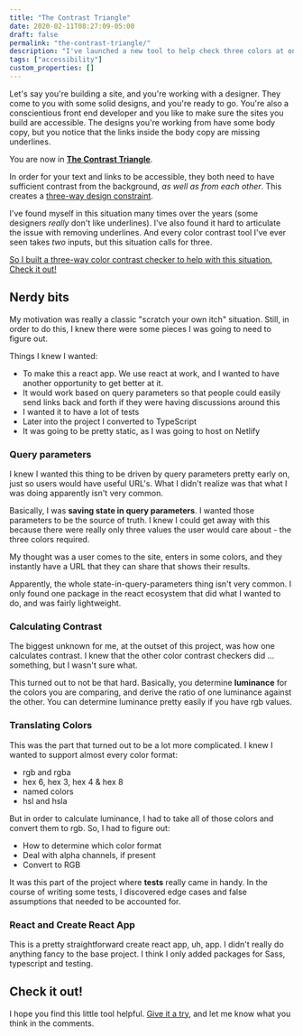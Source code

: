 ```yaml
---
title: "The Contrast Triangle"
date: 2020-02-11T08:27:09-05:00
draft: false
permalink: "the-contrast-triangle/"
description: "I've launched a new tool to help check three colors at once, for when you have hyperlinks without underlines."
tags: ["accessibility"]
custom_properties: []
---
```


Let's say you're building a site, and you're working with a designer. They come to you with some solid designs, and you're ready to go. You're also a conscientious front end developer and you like to make sure the sites you build are accessible. The designs you're working from have some body copy, but you notice that the links inside the body copy are missing underlines.

You are now in **[The Contrast Triangle](https://contrast-triangle.com)**.

In order for your text and links to be accessible, they both need to have sufficient contrast from the background, _as well as from each other_. This creates a [three-way design constraint](/accessible-links-without-underlines).

I've found myself in this situation many times over the years (some designers _really_ don't like underlines). I've also found it hard to articulate the issue with removing underlines. And every color contrast tool I've ever seen takes _two_ inputs, but this situation calls for three.

[So I built a three-way color contrast checker to help with this situation. Check it out!](https://contrast-triangle.com)

## Nerdy bits

My motivation was really a classic "scratch your own itch" situation. Still, in order to do this, I knew there were some pieces I was going to need to figure out.

Things I knew I wanted:

- To make this a react app. We use react at work, and I wanted to have another opportunity to get better at it.
- It would work based on query parameters so that people could easily send links back and forth if they were having discussions around this
- I wanted it to have a lot of tests
- Later into the project I converted to TypeScript
- It was going to be pretty static, as I was going to host on Netlify

### Query parameters

I knew I wanted this thing to be driven by query parameters pretty early on, just so users would have useful URL's. What I didn't realize was that what I was doing apparently isn't very common.

Basically, I was **saving state in query parameters**. I wanted those parameters to be the source of truth. I knew I could get away with this because there were really only three values the user would care about - the three colors required.

My thought was a user comes to the site, enters in some colors, and they instantly have a URL that they can share that shows their results.

Apparently, the whole state-in-query-parameters thing isn't very common. I only found one package in the react ecosystem that did what I wanted to do, and was fairly lightweight.

### Calculating Contrast

The biggest unknown for me, at the outset of this project, was how one calculates contrast. I knew that the other color contrast checkers did ... something, but I wasn't sure what.

This turned out to not be that hard. Basically, you determine **luminance** for the colors you are comparing, and derive the ratio of one luminance against the other. You can determine luminance pretty easily if you have rgb values.

### Translating Colors

This was the part that turned out to be a lot more complicated. I knew I wanted to support almost every color format:

- rgb and rgba
- hex 6, hex 3, hex 4 & hex 8
- named colors
- hsl and hsla

But in order to calculate luminance, I had to take all of those colors and convert them to rgb. So, I had to figure out:

- How to determine which color format
- Deal with alpha channels, if present
- Convert to RGB

It was this part of the project where **tests** really came in handy. In the course of writing some tests, I discovered edge cases and false assumptions that needed to be accounted for.

### React and Create React App

This is a pretty straightforward create react app, uh, app. I didn't really do anything fancy to the base project. I think I only added packages for Sass, typescript and testing.

## Check it out!

I hope you find this little tool helpful. [Give it a try](https://contrast-triangle.com), and let me know what you think in the comments.
